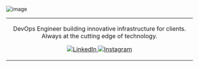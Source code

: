 ![image](https://user-images.githubusercontent.com/99128310/226129496-c0f0179c-648c-41dc-abec-8866b537af5a.png)


<!-- Modified from project here: https://github.com/ajmeese7/ajmeese7 -->
<table width="100%">
  <tr>
  <td width="50%">
    <p align="center" width="50%">
    DevOps Engineer building innovative infrastructure for clients. Always at the cutting edge of technology.
    </p>
    <p align="center">
      <a href="https://www.linkedin.com/in/ivan-nemyrovskiy-05b323224/">
      <img src="https://img.shields.io/badge/linkedIn-inemyrovsk-1DB954?style=flat-square&logo=linkedin&logoColor=white&color=blue" alt="LinkedIn" title="LinkedIn">
      </a>
      <a href="https://www.instagram.com/nem.linux/">
      <img src="https://img.shields.io/badge/instagram-nem.linux-1DB954?style=flat-square&logo=instagram&logoColor=white&color=orange" alt="Instagram" title="Instagram">
      </a>
    </p>
  </td>

</table>

[//]: <> (The `&nbsp;` is to have Aphelion take up more space)
